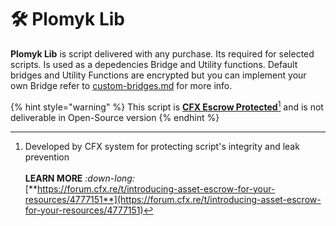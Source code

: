 # 🛠️ Plomyk Lib

**Plomyk Lib** is script delivered with any purchase. Its required for selected scripts. Is used as a depedencies Bridge and Utility functions. Default bridges and Utility Functions are encrypted but you can implement your own Bridge refer to [custom-bridges.md](custom-bridges.md "mention") for more info.

{% hint style="warning" %}
This script is [**CFX Escrow Protected**](#user-content-fn-1)[^1] and is not deliverable in Open-Source version
{% endhint %}

[^1]: Developed by CFX system for protecting script's integrity and leak prevention\
    \
    **LEARN MORE** <i class="fa-down-long">:down-long:</i>\
    [**https://forum.cfx.re/t/introducing-asset-escrow-for-your-resources/4777151**](https://forum.cfx.re/t/introducing-asset-escrow-for-your-resources/4777151)
